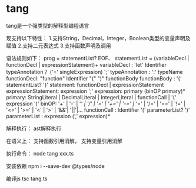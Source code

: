 # tang
tang是一个强类型的解释型编程语言

现支持以下特性：
1.支持String，Decimal，Integer，Boolean类型的变量声明及赋值
2.支持二元表达式
3.支持函数声明及调用

语法规则如下：
prog = statementList? EOF、
statementList = (variableDecl | functionDecl | expressionStatement)+ 
variableDecl : 'let' Identifier typeAnnotation？ ('=' singleExpression) ';'
typeAnnotation : ':' typeName
functionDecl: "function" Identifier "(" ")"  functionBody
functionBody : '{' statementList? '}' 
statement: functionDecl | expressionStatement
expressionStatement: expression ';' 
expression: primary (binOP primary)* 
primary: StringLiteral | DecimalLiteral | IntegerLiteral | functionCall | '(' expression ')' 
binOP: '+' | '-' | '*' | '/' | '=' | '+=' | '-=' | '*=' | '/=' | '==' | '!=' | '<=' | '>=' | '<'
      | '>' | '&&'| '||'|...
functionCall : Identifier '(' parameterList? ')' 
parameterList : expression (',' expression)* 

解释执行：
ast解释执行

在语义上：
支持函数引用消解，
支持变量引用消解

执行命令：
node tang xxx.ts

安装依赖
npm i --save-dev @types/node

编译js
tsc tang.ts
